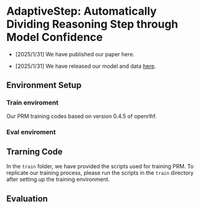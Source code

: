 # AdaptiveStep: Automatically Dividing Reasoning Step through Model Confidence

  - [2025/1/31]  We have published our paper here.
  
  - [2025/1/31]  We have released our model and data [here](https://huggingface.co/Lux0926).
  
## Environment Setup

### Train enviroment
  Our PRM training codes based on version 0.4.5 of openrlhf.

### Eval enviroment

## Trarning Code
In the `train` folder, we have provided the scripts used for training PRM. To replicate our training process, please run the scripts in the `train` directory after setting up the training environment.

## Evaluation

